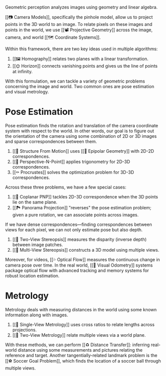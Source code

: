 ---
---
Geometric perception analyzes images using geometry and linear algebra.

[[📷 Camera Models]], specifically the pinhole model, allow us to project points in the 3D world to an image. To relate pixels on these images and points in the world, we use [[📽️ Projective Geometry]] across the image, camera, and world [[🗺️ Coordinate Systems]].

Within this framework, there are two key ideas used in multiple algorithms:
1. [[🖼️ Homography]] relates two planes with a linear transformation.
2. [[🌞 Horizon]] connects vanishing points and gives us the line of points at infinity.

With this formulation, we can tackle a variety of geometric problems concerning the image and world. Two common ones are pose estimation and visual metrology.

# Pose Estimation
Pose estimation finds the rotation and translation of the camera coordinate system with respect to the world. In other words, our goal is to figure out the orientation of the camera using some combination of 2D or 3D images and sparse correspondences between them.
1. [[👟 Structure From Motion]] uses [[📍 Epipolar Geometry]] with 2D-2D correspondences.
2. [[📏 Perspective-N-Point]] applies trigonometry for 2D-3D correspondences.
3. [[⚰️ Procrustes]] solves the optimization problem for 3D-3D correspondences.

Across these three problems, we have a few special cases:
1. [[🔖 Coplanar PNP]] tackles 2D-3D correspondence when the 3D points lie on the same plane.
2. [[🏞️ Panorama Projection]] "reverses" the pose estimation problem; given a pure rotation, we can associate points across images.

If we have dense correspondences—finding correspondences between views for each pixel, we can not only estimate pose but also depth.
1. [[🍿 Two-View Stereopsis]] measures the disparity (inverse depth) between image patches.
2. [[🔮 Multi-View Stereopsis]] constructs a 3D model using multiple views.

Moreover, for videos, [[💦 Optical Flow]] measures the continuous change in camera pose over time. In the real world, [[🧭 Visual Odometry]] systems package optical flow with advanced tracking and memory systems for robust location estimation.

# Metrology
Metrology deals with measuring distances in the world using some known information along with images.
1. [[📏 Single-View Metrology]] uses cross ratios to relate lengths across projections.
2. [[📐 Two-View Metrology]] relate multiple views via a world plane.

With these methods, we can perform [[♻️ Distance Transfer]]: inferring real-world distance using some measurements and pictures relating the reference and target. Another tangentially-related landmark problem is the [[⚽️ Soccer Goal Problem]], which finds the location of a soccer ball through multiple views.